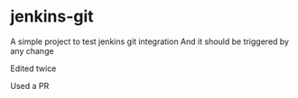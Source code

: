 # jenkins-git

A simple project to test jenkins git integration
And it should be triggered by any change

Edited twice

Used a PR
